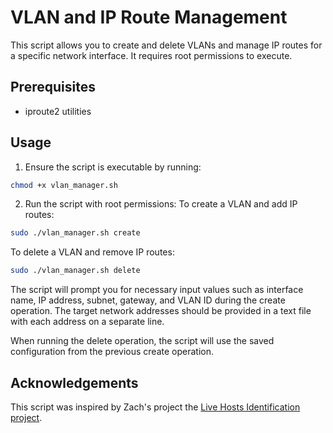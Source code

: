 # VLAN and IP Route Management

This script allows you to create and delete VLANs and manage IP routes for a specific network interface. It requires root permissions to execute.

## Prerequisites

- iproute2 utilities

## Usage

1. Ensure the script is executable by running:

```sh
chmod +x vlan_manager.sh
```

2. Run the script with root permissions:
To create a VLAN and add IP routes:

```sh
sudo ./vlan_manager.sh create
```

To delete a VLAN and remove IP routes:


```sh
sudo ./vlan_manager.sh delete
```


The script will prompt you for necessary input values such as interface name, IP address, subnet, gateway, and VLAN ID during the create operation. The target network addresses should be provided in a text file with each address on a separate line.

When running the delete operation, the script will use the saved configuration from the previous create operation.


## Acknowledgements

This script was inspired by Zach's project the [Live Hosts Identification project](http://10.210.3.10:3000/zpigadas/Live_Hosts_Identification/src/branch/master/seg_test-VERIFONE-ONLY.sh).

